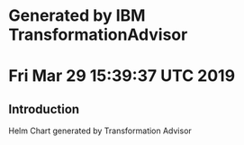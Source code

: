 # Generated by IBM TransformationAdvisor
# Fri Mar 29 15:39:37 UTC 2019
## Introduction

Helm Chart generated by Transformation Advisor
